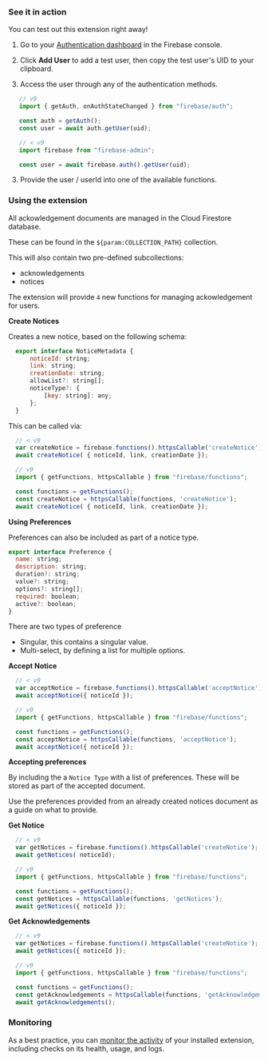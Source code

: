 ### See it in action

You can test out this extension right away!

1. Go to your [Authentication dashboard](https://console.firebase.google.com/project/${param:PROJECT_ID}/authentication/users) in the Firebase console.

1. Click **Add User** to add a test user, then copy the test user's UID to your clipboard.

2. Access the user through any of the authentication methods.

```js
   // v9
   import { getAuth, onAuthStateChanged } from "firebase/auth";

   const auth = getAuth();
   const user = await auth.getUser(uid);
```

```js
   // < v9
   import firebase from "firebase-admin";

   const user = await firebase.auth().getUser(uid);
```

3. Provide the user / userId into one of the available functions.

### Using the extension

All ackowledgement documents are managed in the Cloud Firestore database.

These can be found in the `${param:COLLECTION_PATH}` collection.

This will also contain two pre-defined subcollections:

- acknowledgements
- notices

The extension will provide `4` new functions for managing ackowledgement for users.

**Create Notices**

  Creates a new notice, based on the following schema:

  ```js
    export interface NoticeMetadata {
        noticeId: string;
        link: string;
        creationDate: string;
        allowList?: string[];
        noticeType?: {
            [key: string]: any;
        };
    }
  ```

  This can be called via:

  ```js
    // < v9
    var createNotice = firebase.functions().httpsCallable('createNotice');
    await createNotice( { noticeId, link, creationDate });
  ```

  ```js
    // v9
    import { getFunctions, httpsCallable } from "firebase/functions";

    const functions = getFunctions();
    const createNotice = httpsCallable(functions, 'createNotice');
    await createNotice( { noticeId, link, creationDate });
  ```

  **Using Preferences**

  Preferences can also be included as part of a notice type.

  ```js
  export interface Preference {
    name: string;
    description: string;
    duration?: string;
    value?: string;
    options?: string[];
    required: boolean;
    active?: boolean;
}
  ```

  There are two types of preference

- Singular, this contains a singular value.
- Multi-select, by defining a list for multiple options.

**Accept Notice**

  ```js
    // < v9
    var acceptNotice = firebase.functions().httpsCallable('acceptNotice');
    await acceptNotice({ noticeId });
  ```

  ```js
    // v9
    import { getFunctions, httpsCallable } from "firebase/functions";

    const functions = getFunctions();
    const acceptNotice = httpsCallable(functions, 'acceptNotice');
    await acceptNotice({ noticeId });
  ```

**Accepting preferences**

  By including the a `Notice Type` with a list of preferences. These will be stored as part of the accepted document.

  Use the preferences provided from an already created notices document as a guide on what to provide.

**Get Notice**

  ```js
    // < v9
    var getNotices = firebase.functions().httpsCallable('createNotice');
    await getNotices( noticeId);
  ```

  ```js
    // v9
    import { getFunctions, httpsCallable } from "firebase/functions";

    const functions = getFunctions();
    const getNotices = httpsCallable(functions, 'getNotices');
    await getNotices({ noticeId });
  ```

**Get Acknowledgements**

  ```js
    // < v9
    var getNotices = firebase.functions().httpsCallable('createNotice');
    await getNotices({ noticeId });
  ```

  ```js
    // v9
    import { getFunctions, httpsCallable } from "firebase/functions";

    const functions = getFunctions();
    const getAcknowledgements = httpsCallable(functions, 'getAcknowledgements');
    await getAcknowledgements();
  ```

### Monitoring

As a best practice, you can [monitor the activity](https://firebase.google.com/docs/extensions/manage-installed-extensions#monitor) of your installed extension, including checks on its health, usage, and logs.

